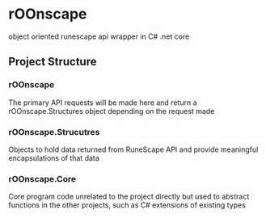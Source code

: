 # rOOnscape
object oriented runescape api wrapper in C# .net core

## Project Structure

### rOOnscape

The primary API requests will be made here and return a rOOnscape.Structures object depending on the request made

### rOOnscape.Strucutres

Objects to hold data returned from RuneScape API and provide meaningful encapsulations of that data

### rOOnscape.Core

Core program code unrelated to the project directly but used to abstract functions in the other projects, such as C# extensions of existing types


